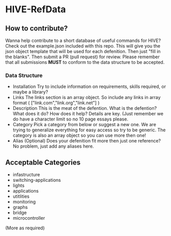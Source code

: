 # HIVE-RefData

## How to contribute?
Wanna help contribute to a short database of useful commands for HIVE?  Check out the example.json included with this repo.  This will give you the json object template that will be used for each defenition.  Then just "fill in the blanks".  Then submit a PR (pull request) for review.  Please remember that all submissions **MUST** to conform to the data structure to be accepted.

### Data Structure
- Installation 
Try to include information on requirements, skills required, or maybe a library?
- Links
The links section is an array object.  So include any links in array format ( ["link.com","link.org","link.net"] )
- Description
This is the meat of the defention.  What is the defention?  What does it do?  How does it help?  Details are key.  (Just remember we do have a character limit so no 10 page essays please.
- Category
Pick a category from below or suggest a new one.  We are trying to generalize everything for easy access so try to be generic.  The category is also an array object so you can use more then one!
- Alias (Optional)
Does your defenition fit more then just one reference?  No problem, just add any aliases here.

## Acceptable Categories
- infastructure
- switching-applications
- lights
- applications
- utitlities
- monitoring
- graphs
- bridge
- microcontroller

(More as required)
